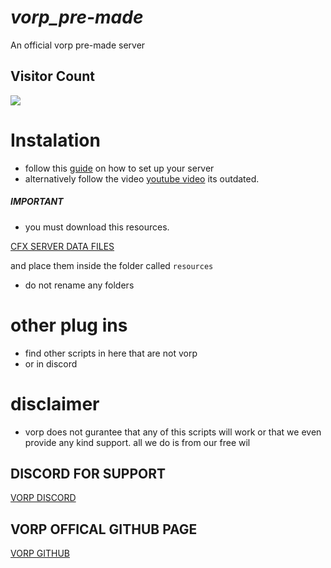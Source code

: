 # ***vorp_pre-made***
An official vorp pre-made server

## Visitor Count
  <img src="https://profile-counter.glitch.me/vorp_pre-made/count.svg" />
  
# Instalation

* follow this [guide](https://outsider31000.github.io/VORP_API-docs/posts/intro/) on how to set up your server
* alternatively follow the video [youtube video](https://www.youtube.com/watch?v=x-M3q9sV5IY&ab_channel=RIBSOSAY) its outdated. 
##### IMPORTANT

* you must download this resources.

[CFX SERVER DATA FILES](https://github.com/citizenfx/cfx-server-data/tree/master/resources)

and place them inside the folder called `resources`

* do not rename any folders

# other plug ins

* find other scripts in here that are not vorp
* or in discord

# disclaimer
* vorp does not gurantee that any of this scripts will work or that we  even provide any kind support.
all we do is from our free wil


## DISCORD FOR SUPPORT

[VORP DISCORD](https://discord.gg/DHGVAbCj7N)

## VORP OFFICAL GITHUB PAGE ##

[VORP GITHUB](https://github.com/VORPCORE)

